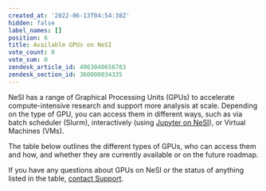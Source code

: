```yaml
---
created_at: '2022-06-13T04:54:38Z'
hidden: false
label_names: []
position: 6
title: Available GPUs on NeSI
vote_count: 0
vote_sum: 0
zendesk_article_id: 4963040656783
zendesk_section_id: 360000034335
---
```


NeSI has a range of Graphical Processing Units (GPUs) to accelerate
compute-intensive research and support more analysis at scale. Depending
on the type of GPU, you can access them in different ways, such as via
batch scheduler (Slurm), interactively (using [Jupyter on
NeSI](https://support.nesi.org.nz/hc/en-gb/articles/360001555615)<span
class="loader-wrapper"></span>), or Virtual Machines (VMs). 

The table below outlines the different types of GPUs, who can access
them and how, and whether they are currently available or on the future
roadmap.

If you have any questions about GPUs on NeSI or the status of anything
listed in the table, [contact
Support](https://support.nesi.org.nz/hc/en-gb/requests/new).

 

<table>
<thead>
<tr class="header">
</tr>
</thead>
<tbody>
<tr class="odd">
</tr>
<tr class="even">
</tr>
<tr class="odd">
</tr>
<tr class="even">
</tr>
<tr class="odd">
</tr>
<tr class="even">
</tr>
</tbody>
</table>
